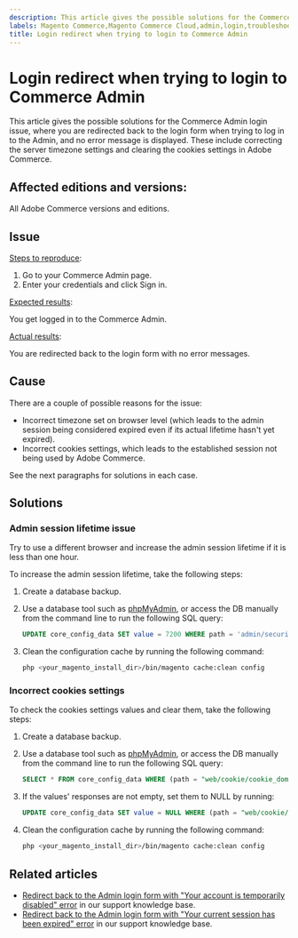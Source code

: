 ```yaml
---
description: This article gives the possible solutions for the Commerce Admin login issue, where you are redirected back to the login form when trying to log in to the Admin, and no error message is displayed. These include correcting the server timezone settings and clearing the cookies settings in Adobe Commerce.
labels: Magento Commerce,Magento Commerce Cloud,admin,login,troubleshooting,Adobe Commerce,cloud infrastructure,on-premises
title: Login redirect when trying to login to Commerce Admin
---
```


# Login redirect when trying to login to Commerce Admin

This article gives the possible solutions for the Commerce Admin login issue, where you are redirected back to the login form when trying to log in to the Admin, and no error message is displayed. These include correcting the server timezone settings and clearing the cookies settings in Adobe Commerce.

## Affected editions and versions:

All Adobe Commerce versions and editions.

## Issue

<ins>Steps to reproduce</ins>:

1. Go to your Commerce Admin page.
1. Enter your credentials and click Sign in.

<ins>Expected results</ins>:

You get logged in to the Commerce Admin.

<ins>Actual results</ins>:

You are redirected back to the login form with no error messages.

## Cause

There are a couple of possible reasons for the issue:

* Incorrect timezone set on browser level (which leads to the admin session being considered expired even if its actual lifetime hasn't yet expired).
* Incorrect cookies settings, which leads to the established session not being used by Adobe Commerce.

See the next paragraphs for solutions in each case.

## Solutions

### Admin session lifetime issue

Try to use a different browser and increase the admin session lifetime if it is less than one hour.

To increase the admin session lifetime, take the following steps:

1. Create a database backup.
1. Use a database tool such as [phpMyAdmin](https://devdocs.magento.com/guides/v2.2/install-gde/prereq/optional.html#install-optional-phpmyadmin), or access the DB manually from the command line to run the following SQL query:    

    ```sql
    UPDATE core_config_data SET value = 7200 WHERE path = 'admin/security/session_lifetime';
    ```    
1. Clean the configuration cache by running the following command:   

    ```bash
    php <your_magento_install_dir>/bin/magento cache:clean config
    ```    

### Incorrect cookies settings

To check the cookies settings values and clear them, take the following steps:

1. Create a database backup.
1. Use a database tool such as [phpMyAdmin](https://devdocs.magento.com/guides/v2.2/install-gde/prereq/optional.html#install-optional-phpmyadmin), or access the DB manually from the command line to run the following SQL query:    

    ```sql
    SELECT * FROM core_config_data WHERE (path = "web/cookie/cookie_domain" OR path = "web/cookie/cookie_path");
    ```

1. If the values' responses are not empty, set them to NULL by running:  

    ```sql
    UPDATE core_config_data SET value = NULL WHERE (path = "web/cookie/cookie_domain" OR path = "web/cookie/cookie_path");
    ```  

1. Clean the configuration cache by running the following command:

    ```bash
    php <your_magento_install_dir>/bin/magento cache:clean config
    ```    

## Related articles

* [Redirect back to the Admin login form with "Your account is temporarily disabled" error](https://support.magento.com/hc/en-us/articles/360028606831) in our support knowledge base.
* [Redirect back to the Admin login form with "Your current session has been expired" error](https://support.magento.com/hc/en-us/articles/360028441671) in our support knowledge base.
